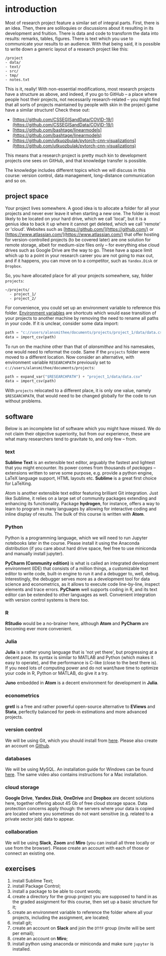 # introduction
Most of research project feature a similar set of integral parts. First, there is an idea. Then, there are soliloquies or discussions about it resulting in its development and fruition. There is data and code to transform the data into results: remarks, tables, figures. There is text which you use to communicate your results to an audience. With that being said, it is possible to write down a generic layout of a research project like this:
```
/project
- data/
- text/
- src/
- tmp/
- notes.txt
```
This is it, really! With non-essential modifications, most research projects have a structure as above, and indeed, if you go to GitHub &ndash; a place where people host their projects, not necessarily research-related &ndash; you might find that all sorts of projects maintained by people with skin in the project game have a similar structure! Check these out:
*   [https://github.com/CSSEGISandData/COVID-19/](https://github.com/CSSEGISandData/COVID-19/)
*   [https://github.com/bashtage/linearmodels](https://github.com/bashtage/linearmodels)
*   [https://github.com/utkuozbulak/pytorch-cnn-visualizations](https://github.com/utkuozbulak/pytorch-cnn-visualizations)

This means that a research project is pretty much kin to development projects one sees on GitHub, and that knowledge transfer is possible.

The knowledge includes different topics which we will discuss in this course: version control, data management, long-distance communication and so on.


## project space
Your project lives somewhere. A good idea is to allocate a folder for all your projects and never ever leave it when starting a new one. The folder is most likely to be located on your hard drive, which we call 'local', but it is a genius idea to back it up where it cannot get deleted, which we call 'remote' or 'cloud'. Websites such as [https://github.com/](https://github.com/) or [https://www.atlassian.com/](https://www.atlassian.com/) that offer hosting for version-controlled projects (to be covered later) are one solution for remote storage, albeit for medium-size files only &ndash; for everything else cloud drives such as Google Drive are the way to go. These have a space limit which up to a point in your research career you are not going to max out, and if it happens, you can move on to a competitor, such as `Yandex.Disk` or `Dropbox`.

So, you have allocated place for all your projects somewhere, say, folder `projects`:
```
~/projects/
  - project_1/
  - project_2/
```
For convenience, you could set up an environment variable to reference this folder. [Environment variables](https://superuser.com/questions/284342/what-are-path-and-other-environment-variables-and-how-can-i-set-or-use-them) are shortcuts which would ease transition of your projects to another machine by removing the need to rename all paths in your code. If it is unclear, consider some data import:
```python
path = "c://users/alansmithee/documents/projects/project_1/data/data.csv"
data = import_csv(path)
```
To run on the machine other than that of _alansmithee_ and his namesakes, one would need to reformat the code. Same if the `projects` folder were moved to a different location. Now consider an alternative, with environment variable `RESEARCHPATH` previously set to `c://users/alansmithee/documents/projects`:
```python
path = expand_var("$RESEARCHPATH") + "project_1/data/data.csv"
data = import_csv(path)
```
With `projects` relocated to a different place, it is only one value, namely `$RESEARCHPATH`, that would need to be changed globally for the code to run without problems.

## software
Below is an incomplete list of software which you might have missed. We do not claim their objective superiority, but from our experience, these are what many researchers tend to gravitate to, and only few &ndash; from.

### text
**Sublime Text** is an extensible text editor, arguably the fastest and lightest that you might encounter. Its power comes from thousands of _packages_ &ndash; extensions written to serve some purpose, e.g. provide a python engine, LaTeX language support, HTML layouts etc. **Sublime** is a great first choice for LaTeXing.

Atom is another extensible text editor featuring brilliant Git integration. Just like Sublime, it relies on a large set of community packages extending and enhancing its functionality. Package **hydrogen**, for instance, offers a way to learn to program in many languages by allowing for interactive coding and inline display of results. The bulk of this course is written with **Atom**.

### Python
Python is a programming language, which we will need to run Jupyter notebooks later in the course. Please install it using the Anaconda distribution (if you care about hard drive space, feel free to use miniconda and manually install jupyter).

**PyCharm (Community edition)** is what is called an integrated development environment (IDE) that consists of a million things, a customizable text editor to write code, built-in engine to run it and a debugger to, well, debug. Interestingly, the debugger serves more as a development tool for data science and econometrics, as it allows to execute code line-by-line, inspect elements and trace errors. **PyCharm** well supports coding in R, and its text editor can be extended to other languages as well. Convenient integration with version control systems is there too.

### R
**RStudio** would be a no-brainer here, although **Atom** and **PyCharm** are becoming ever more convenient.

### Julia
**Julia** is a rather young language that is 'not yet there', but progressing at a decent pace. Its syntax is similar to MATLAB and Python (which makes it easy to operate), and the performance is C-like (close to the best there is). If you need lots of computing power and do not want/have time to optimize your code in R, Python or MATLAB, do give it a try.

**Juno** embedded in **Atom** is a decent environment for development in **Julia**.

### econometrics
**gretl** is a free and rather powerful open-source alternative to **EViews** and **Stata**, perfectly balanced for peek-in estimations and more advanced projects.

### version control
We will be using Git, which you should install from [here](https://git-scm.com/downloads). Please also create an account on [Github](https://github.com/).

### databases
We will be using MySQL. An installation guide for Windows can be found [here](https://youtu.be/7S_tz1z_5bA?t=593). The same video also contains instructions for a Mac installation.

### cloud storage
**Google Drive**, **Yandex.Disk**, **OneDrive** and **Dropbox** are decent solutions here, together offering about 45 Gb of free cloud storage space. Data protection concerns apply though: the servers where your data is copied are located where you sometimes do not want sensitive (e.g. related to a private sector job) data to appear.

### collaboration
We will be using **Slack**, **Zoom** and **Miro** (you can install all three locally or use from the browser). Please create an account with each of those or connect an existing one.

## exercises
1.  install Sublime Text;
2.  install Package Control;
3.  install a package to be able to count words;
4.  create a directory for the group project you are supposed to hand in as the graded assignment for this course, then set up a basic structure for it;
5.  create an environment variable to reference the folder where all your projects, including the assignment, are located;
6.  install git;
6.  create an account on **Slack** and join the `DTfF` group (invite will be sent per email);
7.  create an account on **Miro**;
8.  install python using anaconda or miniconda and make sure `jupyter` is installed.
